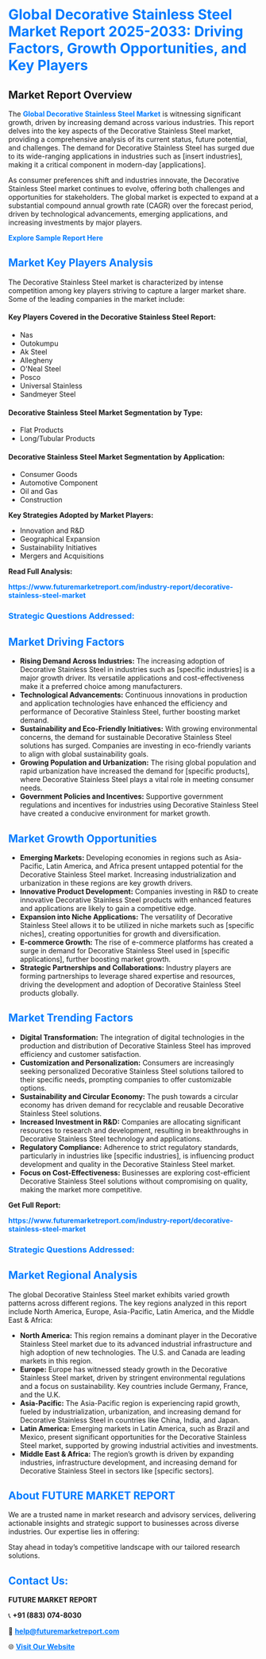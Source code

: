 <h1 style="color: #007BFF;">Global Decorative Stainless Steel Market Report 2025-2033: Driving Factors, Growth Opportunities, and Key Players</h1>

<section id="overview">
<h2>Market Report Overview</h2>
<p>The <a href="https://www.futuremarketreport.com/industry-report/decorative-stainless-steel-market" style="color: #007BFF; text-decoration: none;"><strong>Global Decorative Stainless Steel Market</strong></a> is witnessing significant growth, driven by increasing demand across various industries. This report delves into the key aspects of the Decorative Stainless Steel market, providing a comprehensive analysis of its current status, future potential, and challenges. The demand for Decorative Stainless Steel has surged due to its wide-ranging applications in industries such as [insert industries], making it a critical component in modern-day [applications].</p>
<p>As consumer preferences shift and industries innovate, the Decorative Stainless Steel market continues to evolve, offering both challenges and opportunities for stakeholders. The global market is expected to expand at a substantial compound annual growth rate (CAGR) over the forecast period, driven by technological advancements, emerging applications, and increasing investments by major players.</p>
</section>

<section id="overview">
<p><a href="https://www.futuremarketreport.com/request-sample/reportId=30745" style="color: #007BFF; text-decoration: none;"><strong>Explore Sample Report Here</strong></a></p>
</section>

<section id="key-players">
<h2 style="color: #007BFF;">Market Key Players Analysis</h2>
<p>The Decorative Stainless Steel market is characterized by intense competition among key players striving to capture a larger market share. Some of the leading companies in the market include:</p>
<h4>Key Players Covered in the Decorative Stainless Steel Report:</h4>
<ul><li>Nas</li><li>Outokumpu</li><li>Ak Steel</li><li>Allegheny</li><li>O&#039;Neal Steel</li><li>Posco</li><li>Universal Stainless</li><li>Sandmeyer Steel</li></ul>
<h4>Decorative Stainless Steel Market Segmentation by Type:</h4>
<ul><li>Flat Products</li><li>Long/Tubular Products</li></ul>

<h4>Decorative Stainless Steel Market Segmentation by Application:</h4>
<ul><li>Consumer Goods</li><li>Automotive Component</li><li>Oil and Gas</li><li>Construction</li></ul>
<p><strong>Key Strategies Adopted by Market Players:</strong></p>
<ul>
<li>Innovation and R&D</li>
<li>Geographical Expansion</li>
<li>Sustainability Initiatives</li>
<li>Mergers and Acquisitions</li>
</ul>
</section>

<section>
<p><strong>Read Full Analysis: </strong></p><a href="https://www.futuremarketreport.com/industry-report/decorative-stainless-steel-market" style="color: #007BFF; text-decoration: none;"><strong>https://www.futuremarketreport.com/industry-report/decorative-stainless-steel-market</strong></a>
<h3 style="color: #007BFF;">Strategic Questions Addressed:</h3>
</section>

<section id="driving-factors">
<h2 style="color: #007BFF;">Market Driving Factors</h2>
<ul>
<li><strong>Rising Demand Across Industries:</strong> The increasing adoption of Decorative Stainless Steel in industries such as [specific industries] is a major growth driver. Its versatile applications and cost-effectiveness make it a preferred choice among manufacturers.</li>
<li><strong>Technological Advancements:</strong> Continuous innovations in production and application technologies have enhanced the efficiency and performance of Decorative Stainless Steel, further boosting market demand.</li>
<li><strong>Sustainability and Eco-Friendly Initiatives:</strong> With growing environmental concerns, the demand for sustainable Decorative Stainless Steel solutions has surged. Companies are investing in eco-friendly variants to align with global sustainability goals.</li>
<li><strong>Growing Population and Urbanization:</strong> The rising global population and rapid urbanization have increased the demand for [specific products], where Decorative Stainless Steel plays a vital role in meeting consumer needs.</li>
<li><strong>Government Policies and Incentives:</strong> Supportive government regulations and incentives for industries using Decorative Stainless Steel have created a conducive environment for market growth.</li>
</ul>
</section>

<section id="growth-opportunities">
<h2 style="color: #007BFF;">Market Growth Opportunities</h2>
<ul>
<li><strong>Emerging Markets:</strong> Developing economies in regions such as Asia-Pacific, Latin America, and Africa present untapped potential for the Decorative Stainless Steel market. Increasing industrialization and urbanization in these regions are key growth drivers.</li>
<li><strong>Innovative Product Development:</strong> Companies investing in R&D to create innovative Decorative Stainless Steel products with enhanced features and applications are likely to gain a competitive edge.</li>
<li><strong>Expansion into Niche Applications:</strong> The versatility of Decorative Stainless Steel allows it to be utilized in niche markets such as [specific niches], creating opportunities for growth and diversification.</li>
<li><strong>E-commerce Growth:</strong> The rise of e-commerce platforms has created a surge in demand for Decorative Stainless Steel used in [specific applications], further boosting market growth.</li>
<li><strong>Strategic Partnerships and Collaborations:</strong> Industry players are forming partnerships to leverage shared expertise and resources, driving the development and adoption of Decorative Stainless Steel products globally.</li>
</ul>
</section>

<section id="trending-factors">
<h2 style="color: #007BFF;">Market Trending Factors</h2>
<ul>
<li><strong>Digital Transformation:</strong> The integration of digital technologies in the production and distribution of Decorative Stainless Steel has improved efficiency and customer satisfaction.</li>
<li><strong>Customization and Personalization:</strong> Consumers are increasingly seeking personalized Decorative Stainless Steel solutions tailored to their specific needs, prompting companies to offer customizable options.</li>
<li><strong>Sustainability and Circular Economy:</strong> The push towards a circular economy has driven demand for recyclable and reusable Decorative Stainless Steel solutions.</li>
<li><strong>Increased Investment in R&D:</strong> Companies are allocating significant resources to research and development, resulting in breakthroughs in Decorative Stainless Steel technology and applications.</li>
<li><strong>Regulatory Compliance:</strong> Adherence to strict regulatory standards, particularly in industries like [specific industries], is influencing product development and quality in the Decorative Stainless Steel market.</li>
<li><strong>Focus on Cost-Effectiveness:</strong> Businesses are exploring cost-efficient Decorative Stainless Steel solutions without compromising on quality, making the market more competitive.</li>
</ul>
</section>

<section>
<p><strong>Get Full Report: </strong></p><a href="https://www.futuremarketreport.com/industry-report/decorative-stainless-steel-market" style="color: #007BFF; text-decoration: none;"><strong>https://www.futuremarketreport.com/industry-report/decorative-stainless-steel-market</strong></a>
<h3 style="color: #007BFF;">Strategic Questions Addressed:</h3>
</section>


<section id="regional-analysis">
<h2 style="color: #007BFF;">Market Regional Analysis</h2>
<p>The global Decorative Stainless Steel market exhibits varied growth patterns across different regions. The key regions analyzed in this report include North America, Europe, Asia-Pacific, Latin America, and the Middle East & Africa:</p>
<ul>
<li><strong>North America:</strong> This region remains a dominant player in the Decorative Stainless Steel market due to its advanced industrial infrastructure and high adoption of new technologies. The U.S. and Canada are leading markets in this region.</li>
<li><strong>Europe:</strong> Europe has witnessed steady growth in the Decorative Stainless Steel market, driven by stringent environmental regulations and a focus on sustainability. Key countries include Germany, France, and the U.K.</li>
<li><strong>Asia-Pacific:</strong> The Asia-Pacific region is experiencing rapid growth, fueled by industrialization, urbanization, and increasing demand for Decorative Stainless Steel in countries like China, India, and Japan.</li>
<li><strong>Latin America:</strong> Emerging markets in Latin America, such as Brazil and Mexico, present significant opportunities for the Decorative Stainless Steel market, supported by growing industrial activities and investments.</li>
<li><strong>Middle East & Africa:</strong> The region’s growth is driven by expanding industries, infrastructure development, and increasing demand for Decorative Stainless Steel in sectors like [specific sectors].</li>
</ul>
</section>

<footer>
<h2 style="color: #007BFF;">About FUTURE MARKET REPORT</h2>
<p>We are a trusted name in market research and advisory services, delivering actionable insights and strategic support to businesses across diverse industries. Our expertise lies in offering:</p>

<p>Stay ahead in today’s competitive landscape with our tailored research solutions.</p>

<h2 style="color: #007BFF;">Contact Us:</h2>
<p><strong>FUTURE MARKET REPORT</strong></p>
<p>📞 <strong>+91 (883) 074-8030</strong></p>
<p>📧 <strong><a href="mailto:help@futuremarketreport.com" style="color: #007BFF;">help@futuremarketreport.com</a></strong></p>
<p>🌐 <strong><a href="https://www.futuremarketreport.com/" style="color: #007BFF;">Visit Our Website</a></strong></p>
</footer>